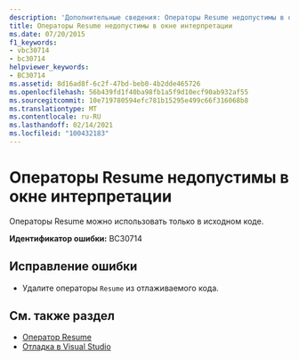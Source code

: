 ```yaml
---
description: 'Дополнительные сведения: Операторы Resume недопустимы в окне Immediate'
title: Операторы Resume недопустимы в окне интерпретации
ms.date: 07/20/2015
f1_keywords:
- vbc30714
- bc30714
helpviewer_keywords:
- BC30714
ms.assetid: 8d16ad8f-6c2f-47bd-beb0-4b2dde465726
ms.openlocfilehash: 56b439fd1f40ba98fb1a5f9d10ecf90ab932af55
ms.sourcegitcommit: 10e719780594efc781b15295e499c66f316068b8
ms.translationtype: MT
ms.contentlocale: ru-RU
ms.lasthandoff: 02/14/2021
ms.locfileid: "100432183"
---
```

# <a name="resume-statements-are-not-valid-in-the-immediate-window"></a>Операторы Resume недопустимы в окне интерпретации

Операторы Resume можно использовать только в исходном коде.  
  
 **Идентификатор ошибки:** BC30714  
  
## <a name="to-correct-this-error"></a>Исправление ошибки  
  
- Удалите операторы `Resume` из отлаживаемого кода.  
  
## <a name="see-also"></a>См. также раздел

- [Оператор Resume](../language-reference/statements/resume-statement.md)
- [Отладка в Visual Studio](/visualstudio/debugger/debugger-feature-tour)
